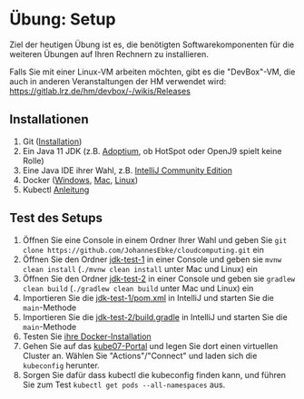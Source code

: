 # Übung: Setup

Ziel der heutigen Übung ist es, die benötigten Softwarekomponenten für die weiteren Übungen auf Ihren Rechnern zu installieren.

Falls Sie mit einer Linux-VM arbeiten möchten, gibt es die "DevBox"-VM, die auch in anderen Veranstaltungen der HM
verwendet wird: https://gitlab.lrz.de/hm/devbox/-/wikis/Releases


## Installationen

1. Git ([Installation](https://git-scm.com/downloads))
1. Ein Java 11 JDK (z.B. [Adoptium](https://adoptium.net/), ob HotSpot oder OpenJ9 spielt keine Rolle)
1. Eine Java IDE ihrer Wahl, z.B. [IntelliJ Community Edition](https://www.jetbrains.com/de-de/idea/download/)
1. Docker ([Windows](https://docs.docker.com/docker-for-windows/install/), [Mac](https://docs.docker.com/docker-for-mac/install/), [Linux](https://docs.docker.com/engine/install/))
1. Kubectl [Anleitung](https://kubernetes.io/docs/tasks/tools/)

## Test des Setups

1. Öffnen Sie eine Console in einem Ordner Ihrer Wahl und geben Sie `git clone https://github.com/JohannesEbke/cloudcomputing.git` ein
1. Öffnen Sie den Ordner [jdk-test-1](jdk-test-1/) in einer Console und geben sie `mvnw clean install` (`./mvnw clean install` unter Mac und Linux) ein
1. Öffnen Sie den Ordner [jdk-test-2](jdk-test-2/) in einer Console und geben sie `gradlew clean build` (`./gradlew clean build` unter Mac und Linux) ein
1. Importieren Sie die [jdk-test-1/pom.xml](jdk-test-1/pom.xml) in IntelliJ und starten Sie die `main`-Methode
1. Importieren Sie die [jdk-test-2/build.gradle](jdk-test-2/build.gradle) in IntelliJ und starten Sie die `main`-Methode
1. Testen Sie [ihre Docker-Installation](https://docs.docker.com/get-started/#test-docker-version)
1. Gehen Sie auf das [kube07-Portal](https://kube.cs.hm.edu) und legen Sie dort einen virtuellen Cluster an. Wählen Sie "Actions"/"Connect" und laden sich die `kubeconfig` herunter.
1. Sorgen Sie dafür dass kubectl die kubeconfig finden kann, und führen Sie zum Test `kubectl get pods --all-namespaces` aus.

